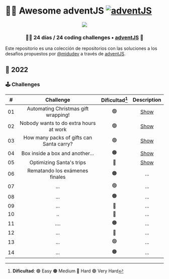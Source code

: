 # 🎅🎄 Awesome adventJS [![adventJS](https://img.shields.io/badge/adventJS-fbbf24?style=flat-square&logo=JavaScript&logoColor=000000)](https://adventjs.dev)

<p align="center"> 
  <img src=https://i.imgur.com/mOUN7uE.png/>
</p>

<h3 align="center">🧑‍🚀 24 días /
24 coding challenges • <a href="https://adventjs.dev">adventJS</a> 🚀</h3>

Este repositorio es una colección de repositorios con las soluciones a los desafíos propuestos por  [@midudev](https://midu.dev/) a través de [adventJS](https://adventjs.dev/).

## 🤖 2022

### 🕹️ Challenges

|  #  |                Challenge                 | Dificultad[^1] |                  Description                   |
| :-: | :--------------------------------------: | :------------: | :--------------------------------------------: |
| 01  |   Automating Christmas gift wrapping!    |       🟢       | [Show](https://github.com/mariquenaallosa/adventJS-midudev/tree/main/challenges/2022/1) |
| 02  |  Nobody wants to do extra hours at work  |       🟢       | [Show](https://github.com/mariquenaallosa/adventJS-midudev/tree/main/challenges/2022/2) |
| 03  | How many packs of gifts can Santa carry? |       🟢       | [Show](https://github.com/mariquenaallosa/adventJS-midudev/tree/main/challenges/2022/3) |
| 04  |     Box inside a box and another...      |       🟠       | [Show](https://github.com/mariquenaallosa/adventJS-midudev/tree/main/challenges/2022/4) |
| 05  |         Optimizing Santa's trips         |       🔴       | [Show](https://github.com/mariquenaallosa/adventJS-midudev/tree/main/challenges/2022/5) |
| 06  | Rematando los exámenes finales           |       🟠       | ... |
| 07  |                    ...                   |       🟢       | ... |
| 08  |                  ...                     |       🟠       | ... |
| 09  |                  ...                     |       🔴       | ... |
| 10  |                       ..                 |       🔴       | ... |
| 11  |           ....                           |       🟠       | ... |
| 12  |              ...                         |       🔴       | ... |
| 13  |                 ...                      |       🟢       | ... |
| 14  |                  ...                     |       🟠       | ... |







[^1]: **Dificultad**: 🟢 Easy 🟠 Medium 🔴 Hard 🟣 Very Hard
